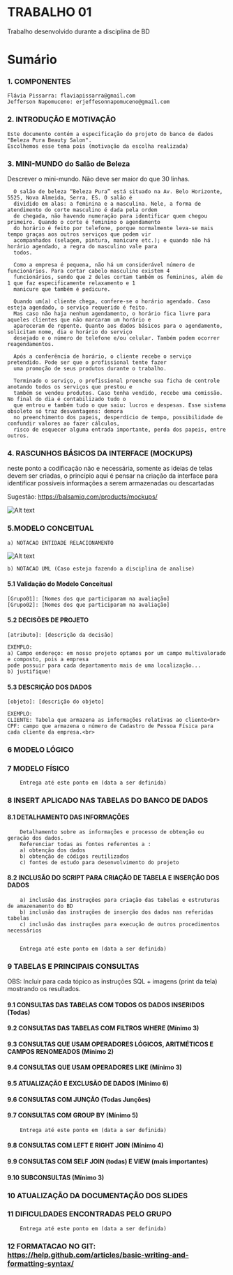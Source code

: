 # TRABALHO 01
Trabalho desenvolvido durante a disciplina de BD

# Sumário

### 1. COMPONENTES <br>
	
	Flávia Pissarra: flaviapissarra@gmail.com
	Jefferson Napomuceno: erjeffesonnapomuceno@gmail.com

### 2. INTRODUÇÃO E MOTIVAÇÃO <br>
	
	Este documento contém a especificação do projeto do banco de dados "Beleza Pura Beauty Salon".
	Escolhemos esse tema pois (motivação da escolha realizada)

### 3. MINI-MUNDO do Salão de Beleza <br>
Descrever o mini-mundo. Não deve ser maior do que 30 linhas. <br>

	  O salão de beleza “Beleza Pura” está situado na Av. Belo Horizonte, 5525, Nova Almeida, Serra, ES. O salão é
	  dividido em alas: a feminina e a masculina. Nele, a forma de atendimento do corte masculino é dada pela ordem
	  de chegada, não havendo numeração para identificar quem chegou primeiro. Quando o corte é feminino o agendamento
	  do horário é feito por telefone, porque normalmente leva-se mais tempo graças aos outros serviços que podem vir
	  acompanhados (selagem, pintura, manicure etc.); e quando não há horário agendado, a regra do masculino vale para
	  todos.

	  Como a empresa é pequena, não há um considerável número de funcionários. Para cortar cabelo masculino existem 4
	  funcionários, sendo que 2 deles cortam também os femininos, além de 1 que faz especificamente relaxamento e 1
	  manicure que também é pedicure.
	
	  Quando um(a) cliente chega, confere-se o horário agendado. Caso esteja agendado, o serviço requerido é feito.
	  Mas caso não haja nenhum agendamento, o horário fica livre para aqueles clientes que não marcaram um horário e
	  apareceram de repente. Quanto aos dados básicos para o agendamento, solicitam nome, dia e horário do serviço
	  desejado e o número de telefone e/ou celular. Também podem ocorrer reagendamentos.
	
	  Após a conferência de horário, o cliente recebe o serviço pretendido. Pode ser que o profissional tente fazer
	  uma promoção de seus produtos durante o trabalho.
	
	  Terminado o serviço, o profissional preenche sua ficha de controle anotando todos os serviços que prestou e
	  também se vendeu produtos. Caso tenha vendido, recebe uma comissão. No final do dia é contabilizado tudo o
	  que entrou e também tudo o que saiu: lucros e despesas. Esse sistema obsoleto só traz desvantagens: demora
	  no preenchimento dos papeis, desperdício de tempo, possibilidade de confundir valores ao fazer cálculos, 
	  risco de esquecer alguma entrada importante, perda dos papeis, entre outros.

### 4. RASCUNHOS BÁSICOS DA INTERFACE (MOCKUPS)<br>
neste ponto a codificação não e necessária, somente as ideias de telas devem ser criadas, o princípio aqui é pensar na criação da interface para identificar possíveis informações a serem armazenadas ou descartadas <br>

Sugestão: https://balsamiq.com/products/mockups/<br>

![Alt text](https://github.com/discipbd1/trab01/blob/master/balsamiq.png?raw=true "Title")


### 5.MODELO CONCEITUAL<br>
    a) NOTACAO ENTIDADE RELACIONAMENTO
![Alt text](https://github.com/discipbd1/trab01/blob/master/sample_MC.png?raw=true "Modelo Conceitual")
    
    b) NOTACAO UML (Caso esteja fazendo a disciplina de analise)

#### 5.1 Validação do Modelo Conceitual
    [Grupo01]: [Nomes dos que participaram na avaliação]
    [Grupo02]: [Nomes dos que participaram na avaliação]

#### 5.2 DECISÕES DE PROJETO
    [atributo]: [descrição da decisão]
    
    EXEMPLO:
    a) Campo endereço: em nosso projeto optamos por um campo multivalorado e composto, pois a empresa 
    pode possuir para cada departamento mais de uma localização... 
    b) justifique!

#### 5.3 DESCRIÇÃO DOS DADOS 
    [objeto]: [descrição do objeto]
    
    EXEMPLO:
    CLIENTE: Tabela que armazena as informações relativas ao cliente<br>
    CPF: campo que armazena o número de Cadastro de Pessoa Física para cada cliente da empresa.<br>


### 6	MODELO LÓGICO<br>
### 7	MODELO FÍSICO<br>

        Entrega até este ponto em (data a ser definida)
        
 
### 8	INSERT APLICADO NAS TABELAS DO BANCO DE DADOS<br>
#### 8.1 DETALHAMENTO DAS INFORMAÇÕES
        Detalhamento sobre as informações e processo de obtenção ou geração dos dados.
        Referenciar todas as fontes referentes a :
        a) obtenção dos dados
        b) obtenção de códigos reutilizados
        c) fontes de estudo para desenvolvimento do projeto
        
#### 8.2 INCLUSÃO DO SCRIPT PARA CRIAÇÃO DE TABELA E INSERÇÃO DOS DADOS
        a) inclusão das instruções para criação das tabelas e estruturas de amazenamento do BD
        b) inclusão das instruções de inserção dos dados nas referidas tabelas
        c) inclusão das instruções para execução de outros procedimentos necessários


        Entrega até este ponto em (data a ser definida)
        
### 9	TABELAS E PRINCIPAIS CONSULTAS<br>
OBS: Incluir para cada tópico as instruções SQL + imagens (print da tela) mostrando os resultados.<br>
#### 9.1	CONSULTAS DAS TABELAS COM TODOS OS DADOS INSERIDOS (Todas) <br>
#### 9.2	CONSULTAS DAS TABELAS COM FILTROS WHERE (Mínimo 3) <br>
#### 9.3	CONSULTAS QUE USAM OPERADORES LÓGICOS, ARITMÉTICOS E CAMPOS RENOMEADOS (Mínimo 2)<br>
#### 9.4	CONSULTAS QUE USAM OPERADORES LIKE (Mínimo 3)  <br>
#### 9.5	ATUALIZAÇÃO E EXCLUSÃO DE DADOS (Mínimo 6)<br>
#### 9.6	CONSULTAS COM JUNÇÃO (Todas Junções)<br>
#### 9.7	CONSULTAS COM GROUP BY (Mínimo 5)<br>
        Entrega até este ponto em (data a ser definida)
        
#### 9.8	CONSULTAS COM LEFT E RIGHT JOIN (Mínimo 4) <br>
#### 9.9	CONSULTAS COM SELF JOIN (todas) E VIEW (mais importantes) <br>
#### 9.10	SUBCONSULTAS (Mínimo 3) <br>
### 10	ATUALIZAÇÃO DA DOCUMENTAÇÃO DOS SLIDES<br>
### 11	DIFICULDADES ENCONTRADAS PELO GRUPO<br>

        Entrega até este ponto em (data a ser definida)
        
### 12  FORMATACAO NO GIT: https://help.github.com/articles/basic-writing-and-formatting-syntax/
